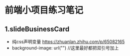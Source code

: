 # 前端小项目练习笔记

## 1.slideBusinessCard

- 纯css声明变量 https://zhuanlan.zhihu.com/p/65082165
- background-image: url("") //这里最好都把双引号加上
